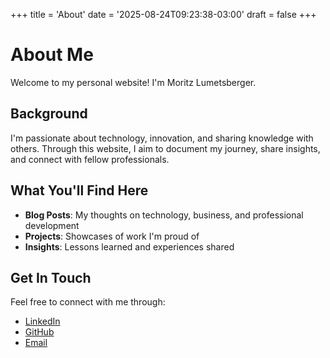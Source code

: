 +++
title = 'About'
date = '2025-08-24T09:23:38-03:00'
draft = false
+++

# About Me

Welcome to my personal website! I'm Moritz Lumetsberger.

## Background

I'm passionate about technology, innovation, and sharing knowledge with others. Through this website, I aim to document my journey, share insights, and connect with fellow professionals.

## What You'll Find Here

- **Blog Posts**: My thoughts on technology, business, and professional development
- **Projects**: Showcases of work I'm proud of
- **Insights**: Lessons learned and experiences shared

## Get In Touch

Feel free to connect with me through:
- [LinkedIn](https://linkedin.com/in/lumetsberger)
- [GitHub](https://github.com/mrgoofman)
- [Email](mailto:moritz@lumetsberger.com)
